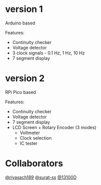 # version 1
Arduino based

Features:
- Continuity checker
- Voltage detector
- 3 clock signals - 0.1 Hz, 1 Hz, 10 Hz
- 7 segment display

# version 2
RPi Pico based

Features:
- Continuity checker
- Voltage detector
- 7 segment display
- LCD Screen + Rotary Encoder (3 modes)
  - Voltmeter
  - Clock selection
  - IC tester

# Collaborators
[@riyasach189](https://www.github.com/riyasach189)
[@surat-ss](https://www.github.com/surat-ss)
[@13100D](https://github.com/13100D)
